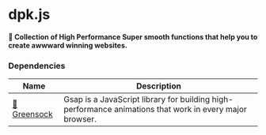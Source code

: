 # dpk.js
#### 🤍 Collection of High Performance Super smooth functions that help you to create awwward winning websites. 


### Dependencies

| Name             | Description                                                        |
| ---------------- | ------------------------------------------------------------------ |
| [💚 Greensock]  | Gsap is a JavaScript library for building high-performance animations that work in every major browser. |

[💚 Greensock]:https://greensock.com/
                                        

